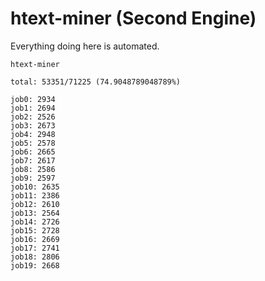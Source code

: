 # htext-miner (Second Engine)

Everything doing here is automated.

```
htext-miner

total: 53351/71225 (74.9048789048789%)

job0: 2934
job1: 2694
job2: 2526
job3: 2673
job4: 2948
job5: 2578
job6: 2665
job7: 2617
job8: 2586
job9: 2597
job10: 2635
job11: 2386
job12: 2610
job13: 2564
job14: 2726
job15: 2728
job16: 2669
job17: 2741
job18: 2806
job19: 2668
```